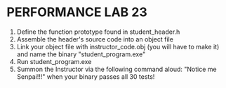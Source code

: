 # PERFORMANCE LAB 23

1. Define the function prototype found in student_header.h
2. Assemble the header's source code into an object file
3. Link your object file with instructor_code.obj (you will have to make it) and name the binary "student_program.exe"
4. Run student_program.exe
5. Summon the Instructor via the following command aloud: "Notice me Senpai!!!" when your binary passes all 30 tests!

